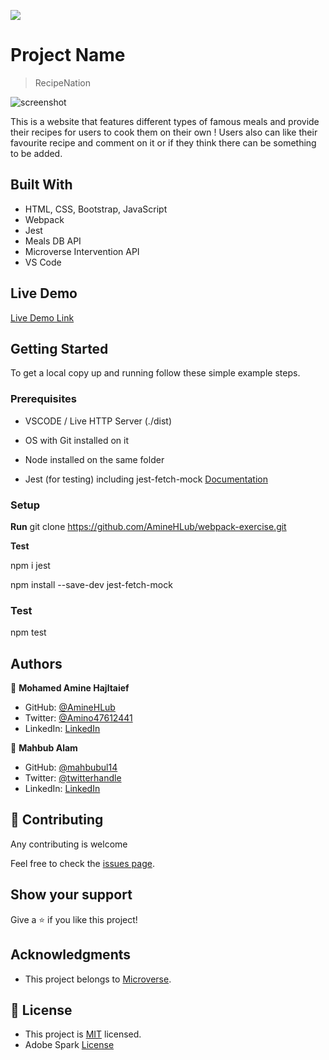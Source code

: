![](https://img.shields.io/badge/Microverse-blueviolet)

# Project Name

> RecipeNation

![screenshot](./app_screenshot.png)

This is a website that features different types of famous meals and provide their recipes for users to cook them on their own ! Users also can like their favourite recipe and comment on it or if they think there can be something to be added.

## Built With

- HTML, CSS, Bootstrap, JavaScript
- Webpack
- Jest
- Meals DB API
- Microverse Intervention API
- VS Code

## Live Demo

[Live Demo Link](https://url/dist/)


## Getting Started

To get a local copy up and running follow these simple example steps.

### Prerequisites

- VSCODE / Live HTTP Server (./dist)

- OS with Git installed on it

- Node installed on the same folder

- Jest (for testing) including jest-fetch-mock [Documentation](https://www.npmjs.com/package/jest-fetch-mock)


### Setup

**Run** git clone https://github.com/AmineHLub/webpack-exercise.git

**Test**

npm i jest

npm install --save-dev jest-fetch-mock

### Test

npm test 

## Authors

👤 **Mohamed Amine Hajltaief**

- GitHub: [@AmineHLub](https://github.com/AmineHLub)
- Twitter: [@Amino47612441](https://twitter.com/Amino47612441)
- LinkedIn: [LinkedIn](https://www.linkedin.com/in/mohamed-amine-hajltaief-b18863163/)

👤 **Mahbub Alam**

- GitHub: [@mahbubul14](https://github.com/mahbubul14)
- Twitter: [@twitterhandle](https://twitter.com/mahbubul_14)
- LinkedIn: [LinkedIn](https://www.linkedin.com/in/mahbubul-alam-20595/)



## 🤝 Contributing

Any contributing is welcome

Feel free to check the [issues page](https://github.com/AmineHLub/recipe-nation/issues).

## Show your support

Give a ⭐️ if you like this project!

## Acknowledgments

- This project belongs to [Microverse](https://microverse.org/).

## 📝 License

- This project is [MIT](./Licenses/MIT.md) licensed.
- Adobe Spark [License](./Licenses/Adobe.md)

